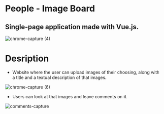 # People - Image Board
## Single-page application made with Vue.js.

![chrome-capture (4)](https://user-images.githubusercontent.com/50359290/66844378-82b74280-ef6e-11e9-803d-64d0f8f6d13b.gif)

# Desription 
- Website where the user can upload images of their choosing, along with a title and a textual description of that images.

![chrome-capture (6)](https://user-images.githubusercontent.com/50359290/66850270-c020cd80-ef78-11e9-8453-4c0063633cb1.gif)

- Users can look at that images and leave comments on it.

![comments-capture](https://user-images.githubusercontent.com/50359290/66848361-3e7b7080-ef75-11e9-99b5-8a2392f6bfd7.gif)

